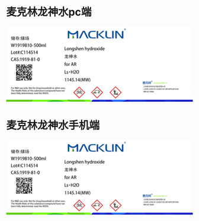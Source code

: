 # 麦克林龙神水pc端

![macklin Longshen hydroxide](https://github.com/Benzyl-titanium/benzyl-titanium.github.io/blob/main/imgs/longshen_hydroxide.png)

# 麦克林龙神水手机端

![macklin Longshen hydroxide](https://github.com/Benzyl-titanium/benzyl-titanium.github.io/blob/main/imgs/longshen_hydroxide_phone.png)
